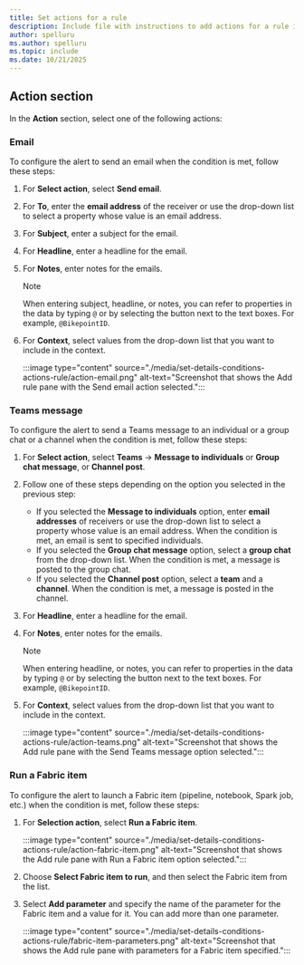 ```yaml
---
title: Set actions for a rule
description: Include file with instructions to add actions for a rule in a Fabric activator. 
author: spelluru
ms.author: spelluru
ms.topic: include
ms.date: 10/21/2025
---
```


## Action section

In the **Action** section, select one of the following actions:

### Email

To configure the alert to send an email when the condition is met, follow these steps:

1. For **Select action**, select **Send email**. 
1. For **To**, enter the **email address** of the receiver or use the drop-down list to select a property whose value is an email address. 
1. For **Subject**, enter a subject for the email. 
1. For **Headline**, enter a headline for the email.
1. For **Notes**, enter notes for the emails.

    > [!NOTE]
    > When entering subject, headline, or notes, you can refer to properties in the data by typing `@` or by selecting the button next to the text boxes. For example, `@BikepointID`. 
1. For **Context**, select values from the drop-down list that you want to include in the context. 

    :::image type="content" source="./media/set-details-conditions-actions-rule/action-email.png" alt-text="Screenshot that shows the Add rule pane with the Send email action selected.":::            
    

### Teams message

To configure the alert to send a Teams message to an individual or a group chat or a channel when the condition is met, follow these steps:

1. For **Select action**, select **Teams** -> **Message to individuals** or **Group chat message**, or **Channel post**. 
1. Follow one of these steps depending on the option you selected in the previous step:
    - If you selected the **Message to individuals** option, enter **email addresses** of receivers or use the drop-down list to select a property whose value is an email address. When the condition is met, an email is sent to specified individuals. 
    - If you selected the **Group chat message** option, select a **group chat** from the drop-down list. When the condition is met, a message is posted to the group chat. 
    - If you selected the **Channel post** option, select a **team** and a **channel**. When the condition is met, a message is posted in the channel. 
1. For **Headline**, enter a headline for the email. 
1. For **Notes**, enter notes for the emails.

    > [!NOTE]
    > When entering headline, or notes, you can refer to properties in the data by typing `@` or by selecting the button next to the text boxes. For example, `@BikepointID`. 
1. For **Context**, select values from the drop-down list that you want to include in the context. 

    :::image type="content" source="./media/set-details-conditions-actions-rule/action-teams.png" alt-text="Screenshot that shows the Add rule pane with the Send Teams message option selected.":::            

### Run a Fabric item

To configure the alert to launch a Fabric item (pipeline, notebook, Spark job, etc.) when the condition is met, follow these steps:

1. For **Selection action**, select **Run a Fabric item**.

    :::image type="content" source="./media/set-details-conditions-actions-rule/action-fabric-item.png" alt-text="Screenshot that shows the Add rule pane with Run a Fabric item option selected.":::            
1. Choose **Select Fabric item to run**, and then select the Fabric item from the list. 
1. Select **Add parameter** and specify the name of the parameter for the Fabric item and a value for it. You can add more than one parameter. 

    :::image type="content" source="./media/set-details-conditions-actions-rule/fabric-item-parameters.png" alt-text="Screenshot that shows the Add rule pane with parameters for a Fabric item specified.":::            